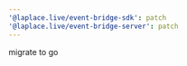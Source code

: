 ```yaml
---
'@laplace.live/event-bridge-sdk': patch
'@laplace.live/event-bridge-server': patch
---
```


migrate to go
